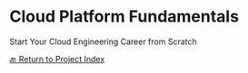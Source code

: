 # Cloud Platform Fundamentals
Start Your Cloud Engineering Career from Scratch

[🔙 Return to Project Index](https://github.com/mikepfeiffer/cloud-career-playbook)